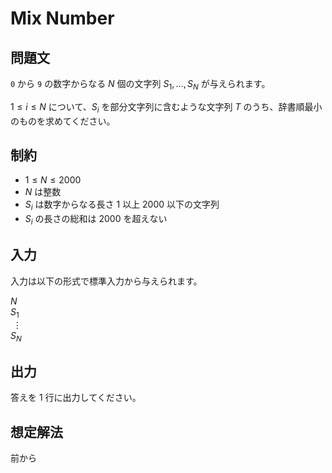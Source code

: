 # Mix Number

## 問題文

`0` から `9` の数字からなる $N$ 個の文字列 $S_1, \dots, S_N$ が与えられます。

$1 \le i \le N$ について、$S_i$ を部分文字列に含むような文字列 $T$ のうち、辞書順最小のものを求めてください。

## 制約

- $1 \le N \le 2000$
- $N$ は整数
- $S_i$ は数字からなる長さ $1$ 以上 $2000$ 以下の文字列
- $S_i$ の長さの総和は $2000$ を超えない

## 入力

入力は以下の形式で標準入力から与えられます。

<div class="code-math">

$N$ \
$S_1$ \
$\ \vdots$ \
$S_N$

</div>

## 出力

答えを $1$ 行に出力してください。

## 想定解法

前から
